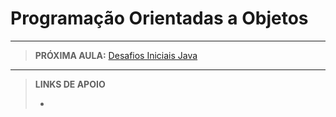 # Programação Orientadas a Objetos





---

> **PRÓXIMA AULA:** [Desafios Iniciais Java](../10-desafios-iniciais-java)

---

> **LINKS DE APOIO**
>
> - []()
